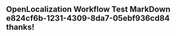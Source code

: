 <properties
ms.topic="hero-topic"
ms.test1="hero-topic"
ms.test2="test"/>

## OpenLocalization Workflow Test MarkDown e824cf6b-1231-4309-8da7-05ebf936cd84 thanks!
